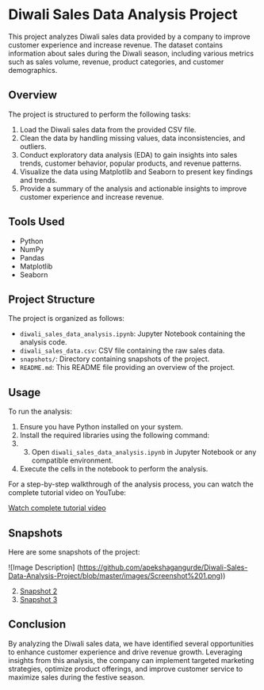 # Diwali Sales Data Analysis Project

This project analyzes Diwali sales data provided by a company to improve customer experience and increase revenue. The dataset contains information about sales during the Diwali season, including various metrics such as sales volume, revenue, product categories, and customer demographics.

## Overview

The project is structured to perform the following tasks:

1. Load the Diwali sales data from the provided CSV file.
2. Clean the data by handling missing values, data inconsistencies, and outliers.
3. Conduct exploratory data analysis (EDA) to gain insights into sales trends, customer behavior, popular products, and revenue patterns.
4. Visualize the data using Matplotlib and Seaborn to present key findings and trends.
5. Provide a summary of the analysis and actionable insights to improve customer experience and increase revenue.

## Tools Used

- Python
- NumPy
- Pandas
- Matplotlib
- Seaborn

## Project Structure

The project is organized as follows:

- `diwali_sales_data_analysis.ipynb`: Jupyter Notebook containing the analysis code.
- `diwali_sales_data.csv`: CSV file containing the raw sales data.
- `snapshots/`: Directory containing snapshots of the project.
- `README.md`: This README file providing an overview of the project.

## Usage

To run the analysis:

1. Ensure you have Python installed on your system.
2. Install the required libraries using the following command:
3. 3. Open `diwali_sales_data_analysis.ipynb` in Jupyter Notebook or any compatible environment.
4. Execute the cells in the notebook to perform the analysis.

For a step-by-step walkthrough of the analysis process, you can watch the complete tutorial video on YouTube:

[Watch complete tutorial video](https://www.youtube.com/watch?v=KgCgpCIOkIs)

## Snapshots

Here are some snapshots of the project:

![Image Description] (https://github.com/apekshagangurde/Diwali-Sales-Data-Analysis-Project/blob/master/images/Screenshot%201.png))

2. [Snapshot 2](snapshots/snapshot2.png)
3. [Snapshot 3](snapshots/snapshot3.png)

## Conclusion

By analyzing the Diwali sales data, we have identified several opportunities to enhance customer experience and drive revenue growth. Leveraging insights from this analysis, the company can implement targeted marketing strategies, optimize product offerings, and improve customer service to maximize sales during the festive season.


